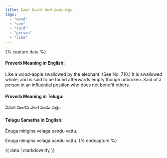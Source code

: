 ```yaml
---
title: ఏనుగ మింగిన వెలగ పండు వత్తు.
tags:
  - "wood"
  - "see"
  - "said"
  - "person"
  - "like"
---
```


{% capture data %}
#### Proverb Meaning in English:
Like a wood-apple swallowed by the elephant.
(See No. 710.)
It is swallowed whole, and is said to be found afterwards empty though unbroken.
Said of a person in an influential position who does not benefit others.

#### Proverb Meaning in Telugu:
ఏనుగ మింగిన వెలగ పండు వత్తు.

#### Telugu Sametha in English:
Ēnuga miṅgina velaga paṇḍu vattu.

Enuga mingina velaga pandu vattu.
{% endcapture %}

{{ data | markdownify }}

